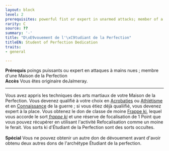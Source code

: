 ```yaml
---
layout: block
level: 2
prerequisites: powerful fist or expert in unarmed attacks; member of a House of Perfection
rarity: C
source: ??
summary: '-'
title: "D\xE9vouement de l'\xC9tudiant de la Perfection"
titleEN: Student of Perfection Dedication
traits:
- general

---
```


<p><span id="ctl00_MainContent_DetailedOutput"><strong>Prérequis</strong> poings puissants ou expert en attaques à mains nues ; membre d'une Maison de la Perfection<br><strong>Accès</strong> Vous êtes originaire deJalmeray.<br></span></p>
<hr>
<p>Vous avez appris les techniques des arts martiaux de votre Maison de la Perfection. Vous devenez qualifié à votre choix en <a href="https://2e.aonprd.com/Skills.aspx?ID=1">Acrobaties</a> ou <a href="https://2e.aonprd.com/Skills.aspx?ID=3">Athlétisme</a> et en <a href="https://2e.aonprd.com/Skills.aspx?ID=8">Connaissance</a> de la guerre ; si vous étiez déjà qualiifié, vous devenez expert à la place. Vous obtenez le don de classe de moine <a href="https://2e.aonprd.com/Feats.aspx?ID=433">Frappe ki</a>, lequel vous accorde le sort <a href="https://2e.aonprd.com/Spells.aspx?ID=486"><em>frappe ki</em></a> et une réserve de focalisation de 1 Point que vous pouvez récupérer en utilisant l'activité Refocalisation comme un moine le ferait. Vos sorts ki d'Étudiant de la Perfection sont des sorts occultes.<br><br><strong>Spécial</strong> Vous ne pouvez obtenir un autre don de dévouement avant d'avoir obtenu deux autres dons de l'archétype Étudiant de la perfection.&nbsp;</p>